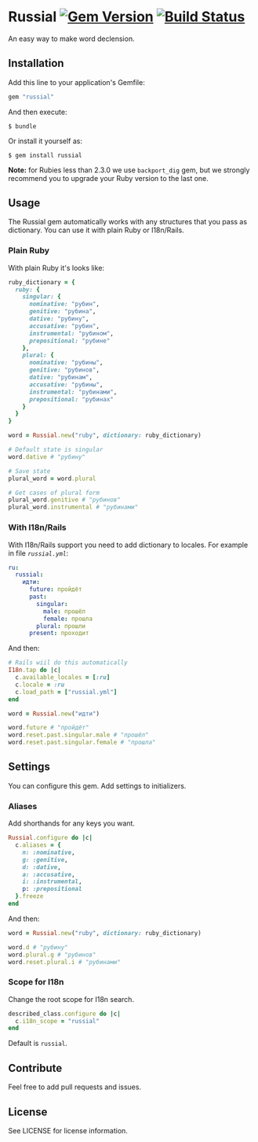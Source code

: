 # Russial [![Gem Version](https://badge.fury.io/rb/russial.svg)](https://badge.fury.io/rb/russial) [![Build Status](https://travis-ci.org/mestoru/russial.svg?branch=master)](https://travis-ci.org/mestoru/russial)

An easy way to make word declension.

## Installation

Add this line to your application's Gemfile:
```ruby
gem "russial"
```

And then execute:
```
$ bundle
```

Or install it yourself as:

```
$ gem install russial
```

**Note:** for Rubies less than 2.3.0 we use `backport_dig` gem, but we strongly recommend you to upgrade your Ruby version to the last one.

## Usage

The Russial gem automatically works with any structures that you pass as dictionary. You can use it with plain Ruby or I18n/Rails.

### Plain Ruby

With plain Ruby it's looks like:

```ruby
ruby_dictionary = {
  ruby: {
    singular: {
      nominative: "рубин",
      genitive: "рубина",
      dative: "рубину",
      accusative: "рубин",
      instrumental: "рубином",
      prepositional: "рубине"
    },
    plural: {
      nominative: "рубины",
      genitive: "рубинов",
      dative: "рубинам",
      accusative: "рубины",
      instrumental: "рубинами",
      prepositional: "рубинах"
    }
  }   
}

word = Russial.new("ruby", dictionary: ruby_dictionary)

# Default state is singular
word.dative # "рубину"

# Save state
plural_word = word.plural

# Get cases of plural form
plural_word.genitive # "рубинов"
plural_word.instrumental # "рубинами"
```

### With I18n/Rails

With I18n/Rails support you need to add dictionary to locales. For example in file *`russial.yml`*:

```yaml
ru:
  russial:
    идти:
      future: пройдёт
      past:
        singular:
          male: прошёл
          female: прошла
        plural: прошли
      present: проходит
```

And then:

```ruby
# Rails wiil do this automatically
I18n.tap do |c|
  c.available_locales = [:ru]
  c.locale = :ru
  c.load_path = ["russial.yml"]
end

word = Russial.new("идти")

word.future # "пройдёт"
word.reset.past.singular.male # "прошёл"
word.reset.past.singular.female # "прошла"
```

## Settings

You can configure this gem. Add settings to initializers.

### Aliases

Add shorthands for any keys you want.

```ruby
Russial.configure do |c|
  c.aliases = {
    n: :nominative,
    g: :genitive,
    d: :dative,
    a: :accusative,
    i: :instrumental,
    p: :prepositional
  }.freeze
end
```

And then:

```ruby
word = Russial.new("ruby", dictionary: ruby_dictionary)

word.d # "рубину"
word.plural.g # "рубинов"
word.reset.plural.i # "рубинами"
```

### Scope for I18n

Change the root scope for I18n search.

```ruby
described_class.configure do |c|
  c.i18n_scope = "russial"
end
```

Default is `russial`.

## Contribute

Feel free to add pull requests and issues.

## License
  
See LICENSE for license information.
